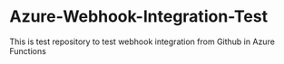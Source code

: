 # Azure-Webhook-Integration-Test
This is test repository to test webhook integration from Github in Azure Functions
